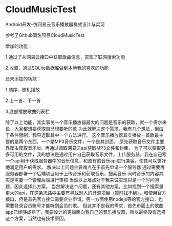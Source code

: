 # CloudMusicTest

Android开发-仿网易云音乐播放器样式设计与实现

参考了Github同名项目CloudMusicTest

增加的功能：

1.通过了从网易云接口中获取歌曲信息，实现了联网搜索功能

2.收藏，通过SQLite数据库做到本地我的喜欢的功能

还未添加的功能：

1.顺序、随机播放

2.上一首、下一首

3.底部播放歌曲列表栏

除了以上功能，其实事关一个音乐播放器最大的问题是音乐的获取，就一个需求来说，大家都想要获取自己想要听的歌
为此就解决这个需求，我有几个想法，但由于条件限制，我只选取其中一个方法进行。
这个音乐播放器其实播放一首歌最主要的是两个东西，一个是MP3音乐文件，一个是其封面。
原先获取音乐文件主要靠爬虫爬取音乐Id，再通过调取网易云api获取MP3文件和封面，
为了可以获取更多可用的文件，我的想法是通过用户自己获取音乐文件，上传服务器，我在自己写一个api用于获取服务器中的音乐信息，和原有的音乐api进行兼容，使其可以更好地满足用户的需求。
解决以上问题主要难点在于首先申请一个服务器
通过需要再服务器部署一个后端项目用于上传音乐和获取音乐，搜索音乐
同时音乐的内容其实是需要一个管理后端进行审核
当然以上难点对于我来说实现只是一个时间问题，因此选择此方案。
当然解决这个问题，还有其他方案，比如找到一个搜索量更大的api，在这条思路中主要有寻找别人的开源项目（暂时找不到），和使用官方接口，但是首先官方接口需要企业申请，另一方面使用nodejs等的官方接口，也需要登录会员账号才能听到会员的歌。
但这并不是我的需求，首先市面上的歌曲app已经够成熟了，我要设计的更加面向我自己的音乐播放器，所以最终没有选择这个方案，当然也有技术原因。
